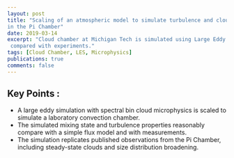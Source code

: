 ```yaml
---
layout: post
title: "Scaling of an atmospheric model to simulate turbulence and cloud microphysics
in the Pi Chamber"
date: 2019-03-14
excerpt: "Cloud chamber at Michigan Tech is simulated using Large Eddy Simulations and
 compared with experiments."
tags: [Cloud Chamber, LES, Microphysics]
publications: true
comments: false
---
```


## Key Points :
* A large eddy simulation with spectral bin cloud microphysics is scaled to
simulate a laboratory convection chamber.
* The simulated mixing state and turbulence properties reasonably compare with a
simple flux model and with measurements.
* The simulation replicates published observations from the Pi Chamber, including
steady-state clouds and size distribution broadening.
